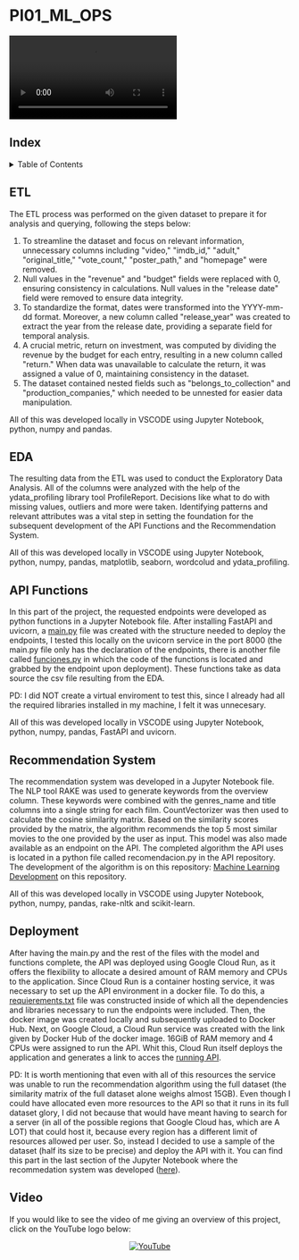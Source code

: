 # PI01_ML_OPS
![header](https://github.com/Sebas-Bello/PI01_ML_OPS/blob/1e2e87f593aa1b69a90b70ff70c0108c39cbeb84/Machine%20Learning%20Operations.mp4)


## Index 
<!-- TABLE OF CONTENTS -->
<details>
  <summary>Table of Contents</summary>
  <ol>
    <li><a href="#Index">Index</a></li>
    <li><a href="#Introduction">Introduction</a></li>
    <li><a href="#Objective">Objective</a></li>
    <li><a href="#Scope">Scope</a></li>
    <li><a href="#Tech Stack">Tech Stack</a></li>
    <li><a href="#ETL">ETL</a></li>
    <li><a href="#EDA">EDA</a></li>
    <li><a href="#API Functions">API Functions</a></li>
    <li><a href="#Recommendation System">Recommendation System</a></li>
    <li><a href="#Deployment">Deployment</a></li>
    <li><a href="#Developer">Developer of the project</a></li>
    <li><a href="#Video">Video</a></li>
  </ol>
</details>

## ETL
The ETL process was performed on the given dataset to prepare it for analysis and querying, following the steps below:
1. To streamline the dataset and focus on relevant information, unnecessary columns including "video," "imdb_id," "adult," "original_title," "vote_count," "poster_path," and "homepage" were removed. 
2. Null values in the "revenue" and "budget" fields were replaced with 0, ensuring consistency in calculations. Null values in the "release date" field were removed to ensure data integrity.
3. To standardize the format, dates were transformed into the YYYY-mm-dd format. Moreover, a new column called "release_year" was created to extract the year from the release date, providing a separate field for temporal analysis.
4. A crucial metric, return on investment, was computed by dividing the revenue by the budget for each entry, resulting in a new column called "return." When data was unavailable to calculate the return, it was assigned a value of 0, maintaining consistency in the dataset.
5. The dataset contained nested fields such as "belongs_to_collection" and "production_companies," which needed to be unnested for easier data manipulation. 

All of this was developed locally in VSCODE using Jupyter Notebook, python, numpy and pandas.

## EDA
The resulting data from the ETL was used to conduct the Exploratory Data Analysis. All of the columns were analyzed with the help of the ydata_profiling library tool ProfileReport. Decisions like what to do with missing values, outliers and more were taken. Identifying patterns and relevant attributes was a vital step in setting the foundation for the subsequent development of the API Functions and the Recommendation System.

All of this was developed locally in VSCODE using Jupyter Notebook, python, numpy, pandas, matplotlib, seaborn, wordcolud and ydata_profiling.

## API Functions
In this part of the project, the requested endpoints were developed as python functions in a Jupyter Notebook file. After installing FastAPI and uvicorn, a [main.py](https://github.com/ksfajardo/PI01_ML_OPS_API/blob/main/utils/functions.py) file was created with the structure needed to deploy the endpoints, I tested this locally on the uvicorn service in the port 8000 (the main.py file only has the declaration of the endpoints, there is another file called [funciones.py](https://github.com/ksfajardo/PI01_ML_OPS_API/blob/main/utils/functions.py) in which the code of the functions is located and grabbed by the endpoint upon deployment). These functions take as data source the csv file resulting from the EDA. 

PD: I did NOT create a virtual enviroment to test this, since I already had all the required libraries installed in my machine, I felt it was unnecesary.

All of this was developed locally in VSCODE using Jupyter Notebook, python, numpy, pandas, FastAPI and uvicorn.

## Recommendation System
The recommendation system was developed in a Jupyter Notebook file. The NLP tool RAKE was used to generate keywords from the overview column. These keywords were combined with the genres_name and title columns into a single string for each film. CountVectorizer was then used to calculate the cosine similarity matrix. Based on the similarity scores provided by the matrix, the algorithm recommends the top 5 most similar movies to the one provided by the user as input. This model was also made available as an endpoint on the API. The completed algorithm the API uses is located in a python file called recomendacion.py in the API repository. The development of the algorithm is on this repository: [Machine Learning Development](https://github.com/ksfajardo/PI01_ML_OPS/blob/main/MLmodel.ipynb) on this repository.

All of this was developed locally in VSCODE using Jupyter Notebook, python, numpy, pandas, rake-nltk and scikit-learn.

## Deployment
After having the main.py and the rest of the files with the model and functions complete, the API was deployed using Google Cloud Run, as it offers the flexibility to allocate a desired amount of RAM memory and CPUs to the application. Since Cloud Run is a container hosting service, it was necessary to set up the API environment in a docker file. To do this, a [requierements.txt](https://github.com/ksfajardo/PI01_ML_OPS_API/blob/main/requirements.txt) file was constructed inside of which all the dependencies and libraries necessary to run the endpoints were included. Then, the docker image was created locally and subsequently uploaded to Docker Hub. 
Next, on Google Cloud, a Cloud Run service was created with the link given by Docker Hub of the docker image. 16GiB of RAM memory and 4 CPUs were assigned to run the API. Whit this, Cloud Run itself deploys the application and generates a link to acces the [running API](https://moviesapp-oxeinkhcia-uc.a.run.app).  

PD: It is worth mentioning that even with all of this resources the service was unable to run the recommendation algorithm using the full dataset (the similarity matrix of the full dataset alone weighs almost 15GB). Even though I could have allocated even more resources to the API so that it runs in its full dataset glory, I did not because that would have meant having to search for a server (in all of the possible regions that Google Cloud has, which are A LOT) that could host it, because every region has a different limit of resources allowed per user. So, instead I decided to use a sample of the dataset (half its size to be precise) and deploy the API with it. You can find this part in the last section of the Jupyter Notebook where the recommedation system was developed ([here](https://github.com/ksfajardo/PI01_ML_OPS/blob/main/MLmodel.ipynb)).

## Video
If you would like to see the video of me giving an overview of this project, click on the YouTube logo below:

<div align="center">
  
[![YouTube](https://img.shields.io/badge/YouTube-%23FF0000.svg?style=for-the-badge&logo=YouTube&logoColor=white)](https://www.youtube.com/watch?v=B-hJy58UnNY)
  
</div>


